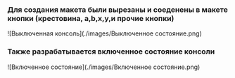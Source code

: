 ### Для создания макета были вырезаны и соеденены в макете кнопки (крестовина, a,b,x,y,и прочие кнопки)
   ![Выключенная консоль](./images/Выключенное состояние.png)
### Также разрабатывается включенное состояние консоли
   ![Включенное состояние](./images/Включенное состояние.png)